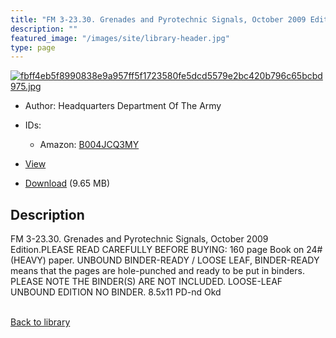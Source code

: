```yaml
---
title: "FM 3-23.30. Grenades and Pyrotechnic Signals, October 2009 Edition"
description: ""
featured_image: "/images/site/library-header.jpg"
type: page
---
```


<a href="" target="_blank">![fbff4eb5f8990838e9a957ff5f1723580fe5dcd5579e2bc420b796c65bcbd975.jpg](/images/library/fbff4eb5f8990838e9a957ff5f1723580fe5dcd5579e2bc420b796c65bcbd975.jpg)</a>
* Author: Headquarters Department Of The Army
* IDs:
  * Amazon: <a href="https://www.amazon.com/dp/B004JCQ3MY" target="_blank">B004JCQ3MY</a>
* <a href="" target="_blank">View</a>

* [Download]() (9.65 MB)

## Description<div>
<p>FM 3-23.30. Grenades and Pyrotechnic Signals, October 2009 Edition.PLEASE READ CAREFULLY BEFORE BUYING: 160 page Book on 24# (HEAVY) paper. UNBOUND BINDER-READY / LOOSE LEAF, BINDER-READY means that the pages are hole-punched and ready to be put in binders. PLEASE NOTE THE BINDER(S) ARE NOT INCLUDED. LOOSE-LEAF UNBOUND EDITION NO BINDER. 8.5x11 PD-nd Okd</p></div>

<br />[Back to library](/library/)
